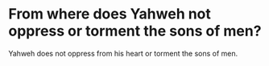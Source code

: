 # From where does Yahweh not oppress or torment the sons of men?

Yahweh does not oppress from his heart or torment the sons of men.

